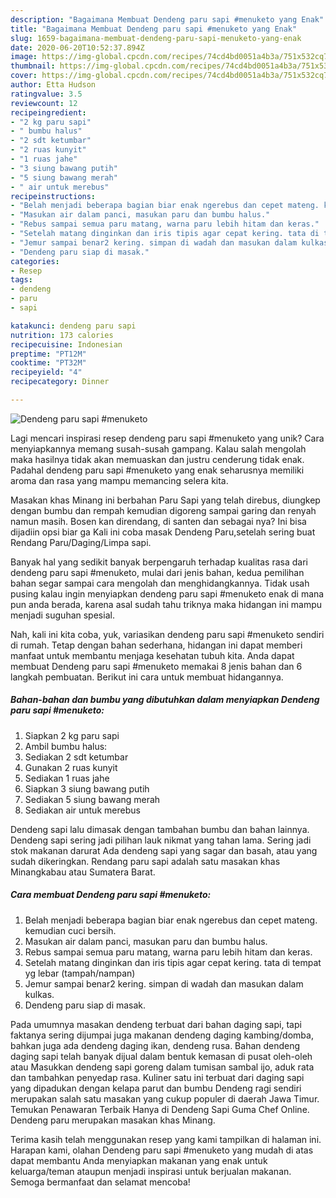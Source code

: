 ```yaml
---
description: "Bagaimana Membuat Dendeng paru sapi #menuketo yang Enak"
title: "Bagaimana Membuat Dendeng paru sapi #menuketo yang Enak"
slug: 1659-bagaimana-membuat-dendeng-paru-sapi-menuketo-yang-enak
date: 2020-06-20T10:52:37.894Z
image: https://img-global.cpcdn.com/recipes/74cd4bd0051a4b3a/751x532cq70/dendeng-paru-sapi-menuketo-foto-resep-utama.jpg
thumbnail: https://img-global.cpcdn.com/recipes/74cd4bd0051a4b3a/751x532cq70/dendeng-paru-sapi-menuketo-foto-resep-utama.jpg
cover: https://img-global.cpcdn.com/recipes/74cd4bd0051a4b3a/751x532cq70/dendeng-paru-sapi-menuketo-foto-resep-utama.jpg
author: Etta Hudson
ratingvalue: 3.5
reviewcount: 12
recipeingredient:
- "2 kg paru sapi"
- " bumbu halus"
- "2 sdt ketumbar"
- "2 ruas kunyit"
- "1 ruas jahe"
- "3 siung bawang putih"
- "5 siung bawang merah"
- " air untuk merebus"
recipeinstructions:
- "Belah menjadi beberapa bagian biar enak ngerebus dan cepet mateng. kemudian cuci bersih."
- "Masukan air dalam panci, masukan paru dan bumbu halus."
- "Rebus sampai semua paru matang, warna paru lebih hitam dan keras."
- "Setelah matang dinginkan dan iris tipis agar cepat kering. tata di tempat yg lebar (tampah/nampan)"
- "Jemur sampai benar2 kering. simpan di wadah dan masukan dalam kulkas."
- "Dendeng paru siap di masak."
categories:
- Resep
tags:
- dendeng
- paru
- sapi

katakunci: dendeng paru sapi 
nutrition: 173 calories
recipecuisine: Indonesian
preptime: "PT12M"
cooktime: "PT32M"
recipeyield: "4"
recipecategory: Dinner

---
```



![Dendeng paru sapi #menuketo](https://img-global.cpcdn.com/recipes/74cd4bd0051a4b3a/751x532cq70/dendeng-paru-sapi-menuketo-foto-resep-utama.jpg)

Lagi mencari inspirasi resep dendeng paru sapi #menuketo yang unik? Cara menyiapkannya memang susah-susah gampang. Kalau salah mengolah maka hasilnya tidak akan memuaskan dan justru cenderung tidak enak. Padahal dendeng paru sapi #menuketo yang enak seharusnya memiliki aroma dan rasa yang mampu memancing selera kita.

Masakan khas Minang ini berbahan Paru Sapi yang telah direbus, diungkep dengan bumbu dan rempah kemudian digoreng sampai garing dan renyah namun masih. Bosen kan direndang, di santen dan sebagai nya? Ini bisa dijadiin opsi biar ga Kali ini coba masak Dendeng Paru,setelah sering buat Rendang Paru/Daging/Limpa sapi.

Banyak hal yang sedikit banyak berpengaruh terhadap kualitas rasa dari dendeng paru sapi #menuketo, mulai dari jenis bahan, kedua pemilihan bahan segar sampai cara mengolah dan menghidangkannya. Tidak usah pusing kalau ingin menyiapkan dendeng paru sapi #menuketo enak di mana pun anda berada, karena asal sudah tahu triknya maka hidangan ini mampu menjadi suguhan spesial.


Nah, kali ini kita coba, yuk, variasikan dendeng paru sapi #menuketo sendiri di rumah. Tetap dengan bahan sederhana, hidangan ini dapat memberi manfaat untuk membantu menjaga kesehatan tubuh kita. Anda dapat membuat Dendeng paru sapi #menuketo memakai 8 jenis bahan dan 6 langkah pembuatan. Berikut ini cara untuk membuat hidangannya.

<!--inarticleads1-->

##### Bahan-bahan dan bumbu yang dibutuhkan dalam menyiapkan Dendeng paru sapi #menuketo:

1. Siapkan 2 kg paru sapi
1. Ambil  bumbu halus:
1. Sediakan 2 sdt ketumbar
1. Gunakan 2 ruas kunyit
1. Sediakan 1 ruas jahe
1. Siapkan 3 siung bawang putih
1. Sediakan 5 siung bawang merah
1. Sediakan  air untuk merebus


Dendeng sapi lalu dimasak dengan tambahan bumbu dan bahan lainnya. Dendeng sapi sering jadi pilihan lauk nikmat yang tahan lama. Sering jadi stok makanan darurat Ada dendeng sapi yang sagar dan basah, atau yang sudah dikeringkan. Rendang paru sapi adalah satu masakan khas Minangkabau atau Sumatera Barat. 

<!--inarticleads2-->

##### Cara membuat Dendeng paru sapi #menuketo:

1. Belah menjadi beberapa bagian biar enak ngerebus dan cepet mateng. kemudian cuci bersih.
1. Masukan air dalam panci, masukan paru dan bumbu halus.
1. Rebus sampai semua paru matang, warna paru lebih hitam dan keras.
1. Setelah matang dinginkan dan iris tipis agar cepat kering. tata di tempat yg lebar (tampah/nampan)
1. Jemur sampai benar2 kering. simpan di wadah dan masukan dalam kulkas.
1. Dendeng paru siap di masak.


Pada umumnya masakan dendeng terbuat dari bahan daging sapi, tapi faktanya sering dijumpai juga makanan dendeng daging kambing/domba, bahkan juga ada dendeng daging ikan, dendeng rusa. Bahan dendeng daging sapi telah banyak dijual dalam bentuk kemasan di pusat oleh-oleh atau Masukkan dendeng sapi goreng dalam tumisan sambal ijo, aduk rata dan tambahkan penyedap rasa. Kuliner satu ini terbuat dari daging sapi yang dipadukan dengan kelapa parut dan bumbu Dendeng ragi sendiri merupakan salah satu masakan yang cukup populer di daerah Jawa Timur. Temukan Penawaran Terbaik Hanya di Dendeng Sapi Guma Chef Online. Dendeng paru merupakan masakan khas Minang. 

Terima kasih telah menggunakan resep yang kami tampilkan di halaman ini. Harapan kami, olahan Dendeng paru sapi #menuketo yang mudah di atas dapat membantu Anda menyiapkan makanan yang enak untuk keluarga/teman ataupun menjadi inspirasi untuk berjualan makanan. Semoga bermanfaat dan selamat mencoba!
